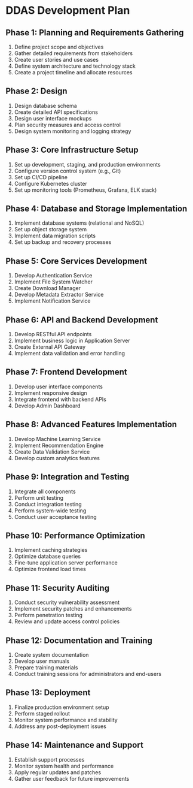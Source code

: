 # DDAS Development Plan

## Phase 1: Planning and Requirements Gathering

1. Define project scope and objectives
2. Gather detailed requirements from stakeholders
3. Create user stories and use cases
4. Define system architecture and technology stack
5. Create a project timeline and allocate resources

## Phase 2: Design

1. Design database schema
2. Create detailed API specifications
3. Design user interface mockups
4. Plan security measures and access control
5. Design system monitoring and logging strategy

## Phase 3: Core Infrastructure Setup

1. Set up development, staging, and production environments
2. Configure version control system (e.g., Git)
3. Set up CI/CD pipeline
4. Configure Kubernetes cluster
5. Set up monitoring tools (Prometheus, Grafana, ELK stack)

## Phase 4: Database and Storage Implementation

1. Implement database systems (relational and NoSQL)
2. Set up object storage system
3. Implement data migration scripts
4. Set up backup and recovery processes

## Phase 5: Core Services Development

1. Develop Authentication Service
2. Implement File System Watcher
3. Create Download Manager
4. Develop Metadata Extractor Service
5. Implement Notification Service

## Phase 6: API and Backend Development

1. Develop RESTful API endpoints
2. Implement business logic in Application Server
3. Create External API Gateway
4. Implement data validation and error handling

## Phase 7: Frontend Development

1. Develop user interface components
2. Implement responsive design
3. Integrate frontend with backend APIs
4. Develop Admin Dashboard

## Phase 8: Advanced Features Implementation

1. Develop Machine Learning Service
2. Implement Recommendation Engine
3. Create Data Validation Service
4. Develop custom analytics features

## Phase 9: Integration and Testing

1. Integrate all components
2. Perform unit testing
3. Conduct integration testing
4. Perform system-wide testing
5. Conduct user acceptance testing

## Phase 10: Performance Optimization

1. Implement caching strategies
2. Optimize database queries
3. Fine-tune application server performance
4. Optimize frontend load times

## Phase 11: Security Auditing

1. Conduct security vulnerability assessment
2. Implement security patches and enhancements
3. Perform penetration testing
4. Review and update access control policies

## Phase 12: Documentation and Training

1. Create system documentation
2. Develop user manuals
3. Prepare training materials
4. Conduct training sessions for administrators and end-users

## Phase 13: Deployment

1. Finalize production environment setup
2. Perform staged rollout
3. Monitor system performance and stability
4. Address any post-deployment issues

## Phase 14: Maintenance and Support

1. Establish support processes
2. Monitor system health and performance
3. Apply regular updates and patches
4. Gather user feedback for future improvements
